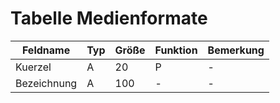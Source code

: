 # Tabelle Medienformate


| Feldname    | Typ | Größe | Funktion | Bemerkung |
|-------------|-----|-------|----------|-----------|
| Kuerzel     | A   | 20    | P        | -         |
| Bezeichnung | A   | 100   | -        | -         |

